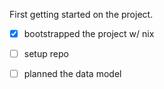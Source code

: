 First getting started on the project.
- [x] bootstrapped the project w/ nix
- [ ] setup repo
- [ ] planned the data model

